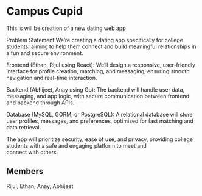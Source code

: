 # Campus Cupid

This is will be creation of a new dating web app

Problem Statement
We’re creating a dating app specifically for college students, aiming to help them connect and build meaningful relationships in a fun and secure environment.

Frontend (Ethan, RIjul using React):
We’ll design a responsive, user-friendly interface for profile creation, matching, and messaging, ensuring smooth navigation and real-time interaction.

Backend (Abhijeet, Anay using Go):
The backend will handle user data, messaging, and app logic, with secure communication between frontend and backend through APIs.

Database (MySQL, GORM, or PostgreSQL):
A relational database will store user profiles, messages, and preferences, optimized for fast matching and data retrieval.

The app will prioritize security, ease of use, and privacy, providing college students with a safe and engaging platform to meet and connect with others.

## Members
Rijul, Ethan, Anay, Abhijeet